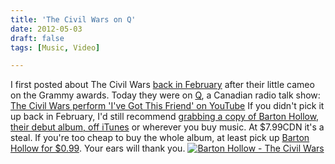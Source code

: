 ```yaml
---
title: 'The Civil Wars on Q'
date: 2012-05-03
draft: false
tags: [Music, Video]

---
```


I first posted about The Civil Wars [back in February](https://chrisenns.com/2012/02/the-civil-wars-barton-hollow/) after their little cameo on the Grammy awards. Today they were on [Q](http://www.cbc.ca/q/), a Canadian radio talk show: [The Civil Wars perform 'I've Got This Friend' on YouTube](http://www.youtube.com/watch?v=HYVS8hE9sYA) If you didn't pick it up back in February, I'd still recommend [grabbing a copy of Barton Hollow, their debut album, off iTunes](http://click.linksynergy.com/fs-bin/stat?id=6PFrOqNV4B8&offerid=146261&type=3&subid=0&tmpid=1826&RD_PARM1=http%253A%252F%252Fitunes.apple.com%252Fca%252Falbum%252Fbarton-hollow%252Fid443642774%253Fuo%253D4%2526partnerId%253D30) or wherever you buy music. At $7.99CDN it's a steal. If you're too cheap to buy the whole album, at least pick up [Barton Hollow for $0.99](http://click.linksynergy.com/fs-bin/stat?id=6PFrOqNV4B8&offerid=146261&type=3&subid=0&tmpid=1826&RD_PARM1=http%253A%252F%252Fitunes.apple.com%252Fca%252Falbum%252Fbarton-hollow%252Fid443642774%253Fi%253D443642784%2526uo%253D4%2526partnerId%253D30). Your ears will thank you. [![Barton Hollow - The Civil Wars](http://r.mzstatic.com/images/web/linkmaker/badge_itunes-lrg.gif)](http://click.linksynergy.com/fs-bin/stat?id=6PFrOqNV4B8&offerid=146261&type=3&subid=0&tmpid=1826&RD_PARM1=http%253A%252F%252Fitunes.apple.com%252Fca%252Falbum%252Fbarton-hollow%252Fid443642774%253Fuo%253D4%2526partnerId%253D30)